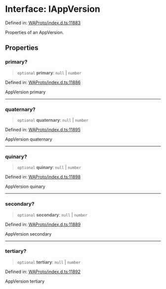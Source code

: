 # Interface: IAppVersion

Defined in: [WAProto/index.d.ts:11883](https://github.com/Fokusdotid/Baileys/blob/abcb8d9f2160683543784d4a7641ec0f8c55ed7e/WAProto/index.d.ts#L11883)

Properties of an AppVersion.

## Properties

### primary?

> `optional` **primary**: `null` \| `number`

Defined in: [WAProto/index.d.ts:11886](https://github.com/Fokusdotid/Baileys/blob/abcb8d9f2160683543784d4a7641ec0f8c55ed7e/WAProto/index.d.ts#L11886)

AppVersion primary

***

### quaternary?

> `optional` **quaternary**: `null` \| `number`

Defined in: [WAProto/index.d.ts:11895](https://github.com/Fokusdotid/Baileys/blob/abcb8d9f2160683543784d4a7641ec0f8c55ed7e/WAProto/index.d.ts#L11895)

AppVersion quaternary

***

### quinary?

> `optional` **quinary**: `null` \| `number`

Defined in: [WAProto/index.d.ts:11898](https://github.com/Fokusdotid/Baileys/blob/abcb8d9f2160683543784d4a7641ec0f8c55ed7e/WAProto/index.d.ts#L11898)

AppVersion quinary

***

### secondary?

> `optional` **secondary**: `null` \| `number`

Defined in: [WAProto/index.d.ts:11889](https://github.com/Fokusdotid/Baileys/blob/abcb8d9f2160683543784d4a7641ec0f8c55ed7e/WAProto/index.d.ts#L11889)

AppVersion secondary

***

### tertiary?

> `optional` **tertiary**: `null` \| `number`

Defined in: [WAProto/index.d.ts:11892](https://github.com/Fokusdotid/Baileys/blob/abcb8d9f2160683543784d4a7641ec0f8c55ed7e/WAProto/index.d.ts#L11892)

AppVersion tertiary
